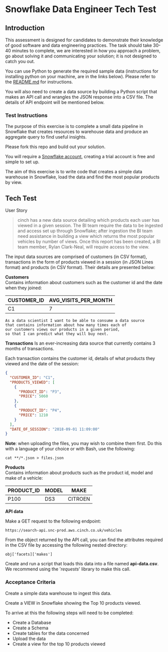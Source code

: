 # Snowflake Data Engineer Tech Test

## Introduction

This assessment is designed for candidates to demonstrate their knowledge of good software and data engineering practices. The task should take 30-40 minutes to complete, we are interested in how you approach a problem, go about solving it and communicating your solution; it is not designed to catch you out.

You can use Python to generate the required sample data (instructions for installing python on your machine, are in the links below). Please refer to the [README.md](./README.md) for instructions.

You will also need to create a data source by building a Python script that makes an API call and wrangles the JSON response into a CSV file. The details of API endpoint will be mentioned below.

### Test Instructions

The purpose of this exercise is to complete a small data pipeline in Snowflake that creates resources to warehouse data and produce an aggregate query to find useful insights.

Please fork this repo and build out your solution.

You will require a [Snowflake account](https://www.snowflake.com/), creating a trial account is free and simple to set up.

The aim of this exercise is to write code that creates a simple data warehouse in Snowflake, load the data and find the most popular products by view.

## Tech Test

User Story

> cinch has a new data source detailing which products each user has viewed in a given session. The BI team require the data to be ingested and access set up through Snowflake; after ingestion the BI team need assistance in building a view which returns the most popular vehicles by number of views. Once this report has been created, a BI team member, Rylan Clark-Neal, will require access to the view.

The input data sources are comprised of customers (in CSV format), transactions in the form of products viewed in a session (in JSON Lines format) and products (in CSV format). Their details are presented below:

**Customers**  
Contains information about customers such as the customer id and the date when they joined:

| CUSTOMER_ID | AVG_VISITS_PER_MONTH |
| ----------- | -------------------- |
| C1          | 7                    |

    As a data scientist I want to be able to consume a data source
    that contains information about how many times each of
    our customers views our products in a given period,
    so that I can predict what they will buy next.

**Transactions**
Is an ever-increasing data source that currently contains 3 months of transactions.

Each transaction contains the customer id, details of what products they viewed and the date of the session:

```json
{
  "CUSTOMER_ID": "C1",
  "PRODUCTS_VIEWED": [
    {
      "PRODUCT_ID": "P3",
      "PRICE": 5060
    },
    {
      "PRODUCT_ID": "P4",
      "PRICE": 1210
    }
  ],
  "DATE_OF_SESSION": "2018-09-01 11:09:00"
}
```

**Note**: when uploading the files, you may wish to combine them first. Do this with a language of your choice or with Bash, use the following:

    cat **/*.json > files.json

**Products**  
Contains information about products such as the product id, model and make of a vehicle:

| PRODUCT_ID | MODEL | MAKE    |
| ---------- | ----- | ------- |
| P100       | DS3   | CITROEN |

**API data**

Make a GET request to the following endpoint:

    https://search-api.snc-prod.aws.cinch.co.uk/vehicles

From the object returned by the API call, you can find the attributes required in the CSV file by accessing the following nested directory:

```
obj['facets]['makes']
```

Create and run a script that loads this data into a file named **api-data.csv**. We recommend using the '_requests_' library to make this call.

### Acceptance Criteria

Create a simple data warehouse to ingest this data.

Create a VIEW in Snowflake showing the Top 10 products viewed.

To arrive at this the following steps will need to be completed:

- Create a Database
- Create a Schema
- Create tables for the data concerned
- Upload the data
- Create a view for the top 10 products viewed
